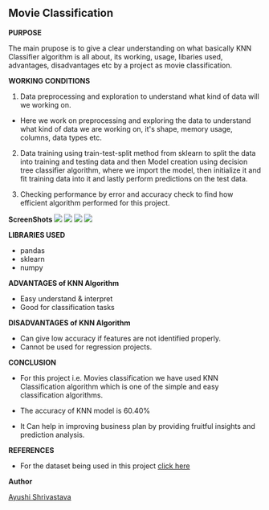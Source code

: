 ## **Movie Classification**

**PURPOSE**

The main prupose is to give a clear understanding on what basically KNN Classifier algorithm is all about, its working, usage, libaries used, advantages, disadvantages etc by a project as movie classification.



**WORKING CONDITIONS**
1.  Data preprocessing and exploration to understand what kind of data will we working on.

- Here we work on preprocessing and exploring the data to understand what kind of data we are working on, it's shape, memory usage, columns, data types etc.

2. Data training using train-test-split method from sklearn to split the data into training and testing data and then  Model creation using decision tree classifier algorithm, where we import the model, then initialize it and fit training data into it and lastly perform predictions on the test data.


3.  Checking performance by error and accuracy check to find how efficient algorithm performed for this project.

   
**ScreenShots**
![](https://github.com/ayushi424/PyAlgo-Tree/blob/main/Machine%20Learning/Movie%20Classification/Images/knn1.jpg)
![](https://github.com/ayushi424/PyAlgo-Tree/blob/main/Machine%20Learning/Movie%20Classification/Images/knn2.jpg)
![](https://github.com/ayushi424/PyAlgo-Tree/blob/main/Machine%20Learning/Movie%20Classification/Images/knn5.jpg)
![](https://github.com/ayushi424/PyAlgo-Tree/blob/main/Machine%20Learning/Movie%20Classification/Images/knn6.jpg)



**LIBRARIES USED**
- pandas
- sklearn
- numpy

**ADVANTAGES of KNN Algorithm**

- Easy understand & interpret
- Good for classification tasks


**DISADVANTAGES of KNN Algorithm**

- Can give low accuracy if features are not identified properly.
- Cannot be used for regression projects.


**CONCLUSION**

*  For this project i.e. Movies classification we have used KNN Classification algorithm which is one of the simple and easy classification algorithms.

- The accuracy of KNN model is 60.40%

*  It Can help in improving business plan by providing fruitful insights and prediction analysis.


**REFERENCES**

- For the dataset being used in this project [click here](https://www.kaggle.com/balakrishcodes/others?select=Movie_classification.csv) 

**Author**

[Ayushi Shrivastava](https://github.com/ayushi424)


    
